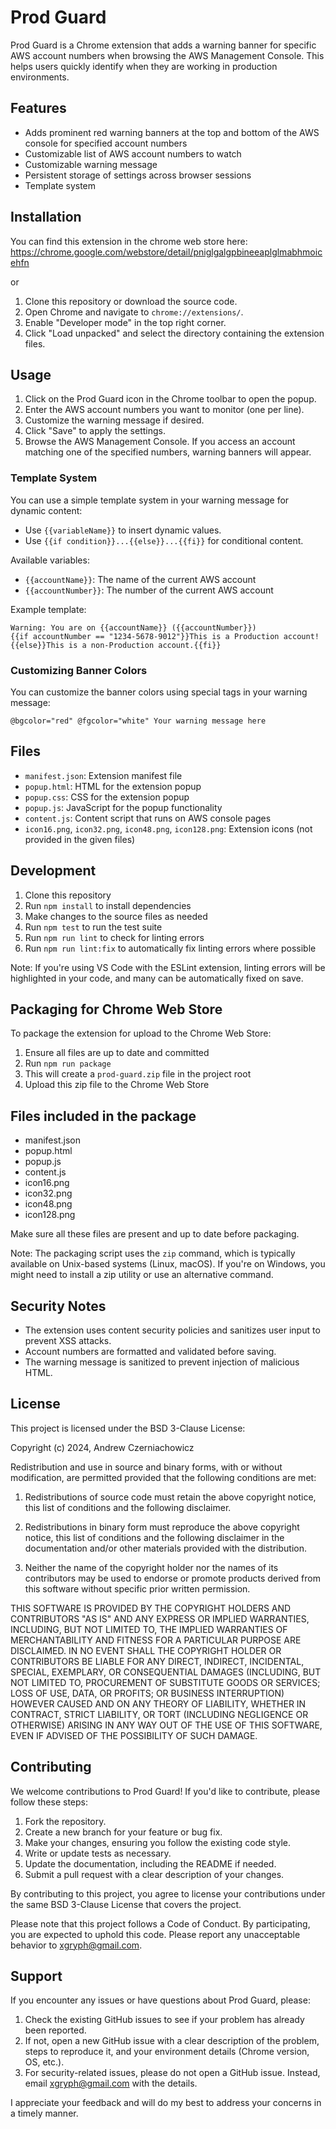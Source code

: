 # Prod Guard

Prod Guard is a Chrome extension that adds a warning banner for specific AWS account numbers when browsing the AWS Management Console. This helps users quickly identify when they are working in production environments.

## Features

- Adds prominent red warning banners at the top and bottom of the AWS console for specified account numbers
- Customizable list of AWS account numbers to watch
- Customizable warning message
- Persistent storage of settings across browser sessions
- Template system

## Installation

You can find this extension in the chrome web store here: 
https://chrome.google.com/webstore/detail/pniglgalgpbineeaplglmabhmoicehfn

or

1. Clone this repository or download the source code.
2. Open Chrome and navigate to `chrome://extensions/`.
3. Enable "Developer mode" in the top right corner.
4. Click "Load unpacked" and select the directory containing the extension files.

## Usage

1. Click on the Prod Guard icon in the Chrome toolbar to open the popup.
2. Enter the AWS account numbers you want to monitor (one per line).
3. Customize the warning message if desired.
4. Click "Save" to apply the settings.
5. Browse the AWS Management Console. If you access an account matching one of the specified numbers, warning banners will appear.

### Template System

You can use a simple template system in your warning message for dynamic content:

- Use `{{variableName}}` to insert dynamic values.
- Use `{{if condition}}...{{else}}...{{fi}}` for conditional content.

Available variables:
- `{{accountName}}`: The name of the current AWS account
- `{{accountNumber}}`: The number of the current AWS account

Example template:
```
Warning: You are on {{accountName}} ({{accountNumber}})
{{if accountNumber == "1234-5678-9012"}}This is a Production account!{{else}}This is a non-Production account.{{fi}}
```

### Customizing Banner Colors

You can customize the banner colors using special tags in your warning message:

```
@bgcolor="red" @fgcolor="white" Your warning message here
```

## Files

- `manifest.json`: Extension manifest file
- `popup.html`: HTML for the extension popup
- `popup.css`: CSS for the extension popup
- `popup.js`: JavaScript for the popup functionality
- `content.js`: Content script that runs on AWS console pages
- `icon16.png`, `icon32.png`, `icon48.png`, `icon128.png`: Extension icons (not provided in the given files)

## Development

1. Clone this repository
2. Run `npm install` to install dependencies
3. Make changes to the source files as needed
4. Run `npm test` to run the test suite
5. Run `npm run lint` to check for linting errors
6. Run `npm run lint:fix` to automatically fix linting errors where possible

Note: If you're using VS Code with the ESLint extension, linting errors will be highlighted in your code, and many can be automatically fixed on save.

## Packaging for Chrome Web Store

To package the extension for upload to the Chrome Web Store:

1. Ensure all files are up to date and committed
2. Run `npm run package`
3. This will create a `prod-guard.zip` file in the project root
4. Upload this zip file to the Chrome Web Store

## Files included in the package

- manifest.json
- popup.html
- popup.js
- content.js
- icon16.png
- icon32.png
- icon48.png
- icon128.png

Make sure all these files are present and up to date before packaging.

Note: The packaging script uses the `zip` command, which is typically available on Unix-based systems (Linux, macOS). If you're on Windows, you might need to install a zip utility or use an alternative command.

## Security Notes

- The extension uses content security policies and sanitizes user input to prevent XSS attacks.
- Account numbers are formatted and validated before saving.
- The warning message is sanitized to prevent injection of malicious HTML.

## License

This project is licensed under the BSD 3-Clause License:

Copyright (c) 2024, Andrew Czerniachowicz

Redistribution and use in source and binary forms, with or without
modification, are permitted provided that the following conditions are met:

1. Redistributions of source code must retain the above copyright notice, this
   list of conditions and the following disclaimer.

2. Redistributions in binary form must reproduce the above copyright notice,
   this list of conditions and the following disclaimer in the documentation
   and/or other materials provided with the distribution.

3. Neither the name of the copyright holder nor the names of its
   contributors may be used to endorse or promote products derived from
   this software without specific prior written permission.

THIS SOFTWARE IS PROVIDED BY THE COPYRIGHT HOLDERS AND CONTRIBUTORS "AS IS"
AND ANY EXPRESS OR IMPLIED WARRANTIES, INCLUDING, BUT NOT LIMITED TO, THE
IMPLIED WARRANTIES OF MERCHANTABILITY AND FITNESS FOR A PARTICULAR PURPOSE ARE
DISCLAIMED. IN NO EVENT SHALL THE COPYRIGHT HOLDER OR CONTRIBUTORS BE LIABLE
FOR ANY DIRECT, INDIRECT, INCIDENTAL, SPECIAL, EXEMPLARY, OR CONSEQUENTIAL
DAMAGES (INCLUDING, BUT NOT LIMITED TO, PROCUREMENT OF SUBSTITUTE GOODS OR
SERVICES; LOSS OF USE, DATA, OR PROFITS; OR BUSINESS INTERRUPTION) HOWEVER
CAUSED AND ON ANY THEORY OF LIABILITY, WHETHER IN CONTRACT, STRICT LIABILITY,
OR TORT (INCLUDING NEGLIGENCE OR OTHERWISE) ARISING IN ANY WAY OUT OF THE USE
OF THIS SOFTWARE, EVEN IF ADVISED OF THE POSSIBILITY OF SUCH DAMAGE.

## Contributing

We welcome contributions to Prod Guard! If you'd like to contribute, please follow these steps:

1. Fork the repository.
2. Create a new branch for your feature or bug fix.
3. Make your changes, ensuring you follow the existing code style.
4. Write or update tests as necessary.
5. Update the documentation, including the README if needed.
6. Submit a pull request with a clear description of your changes.

By contributing to this project, you agree to license your contributions under the same BSD 3-Clause License that covers the project.

Please note that this project follows a Code of Conduct. By participating, you are expected to uphold this code. Please report any unacceptable behavior to xgryph@gmail.com.

## Support

If you encounter any issues or have questions about Prod Guard, please:

1. Check the existing GitHub issues to see if your problem has already been reported.
2. If not, open a new GitHub issue with a clear description of the problem, steps to reproduce it, and your environment details (Chrome version, OS, etc.).
3. For security-related issues, please do not open a GitHub issue. Instead, email xgryph@gmail.com with the details.

I appreciate your feedback and will do my best to address your concerns in a timely manner.